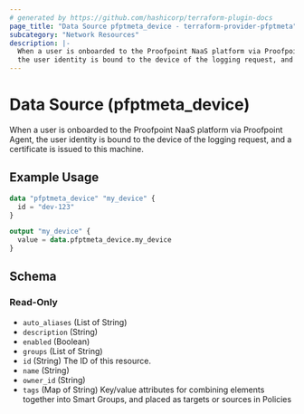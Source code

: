 ```yaml
---
# generated by https://github.com/hashicorp/terraform-plugin-docs
page_title: "Data Source pfptmeta_device - terraform-provider-pfptmeta"
subcategory: "Network Resources"
description: |-
  When a user is onboarded to the Proofpoint NaaS platform via Proofpoint Agent,
  the user identity is bound to the device of the logging request, and a certificate is issued to this machine.
---
```


# Data Source (pfptmeta_device)

When a user is onboarded to the Proofpoint NaaS platform via Proofpoint Agent,
the user identity is bound to the device of the logging request, and a certificate is issued to this machine.

## Example Usage

```terraform
data "pfptmeta_device" "my_device" {
  id = "dev-123"
}

output "my_device" {
  value = data.pfptmeta_device.my_device
}
```

<!-- schema generated by tfplugindocs -->
## Schema

### Read-Only

- `auto_aliases` (List of String)
- `description` (String)
- `enabled` (Boolean)
- `groups` (List of String)
- `id` (String) The ID of this resource.
- `name` (String)
- `owner_id` (String)
- `tags` (Map of String) Key/value attributes for combining elements together into Smart Groups, and placed as targets or sources in Policies
